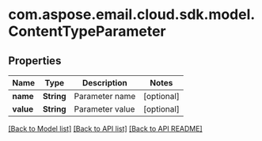 
# com.aspose.email.cloud.sdk.model.ContentTypeParameter
## Properties
Name | Type | Description | Notes
------------ | ------------- | ------------- | -------------
**name** | **String** | Parameter name              |  [optional]
**value** | **String** | Parameter value              |  [optional]




[[Back to Model list]](README.md#documentation-for-models) [[Back to API list]](README.md#documentation-for-api-endpoints) [[Back to API README]](README.md)

